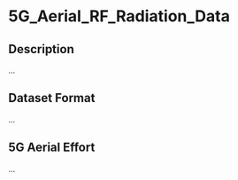 # 5G_Aerial_RF_Radiation_Data

## Description

...

## Dataset Format

...

## 5G Aerial Effort

...
